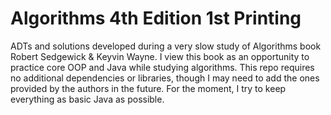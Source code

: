 # Algorithms 4th Edition 1st Printing
ADTs and solutions developed during a very slow study of Algorithms book Robert Sedgewick &amp; Keyvin Wayne.
I view this book as an opportunity to practice core OOP and Java while studying algorithms.
This repo requires no additional dependencies or libraries, though I may need to add the ones provided by the authors in the future.
For the moment, I try to keep everything as basic Java as possible.
